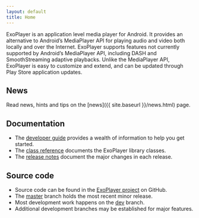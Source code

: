 ```yaml
---
layout: default
title: Home
---
```


ExoPlayer is an application level media player for Android. It provides an alternative to Android’s
MediaPlayer API for playing audio and video both locally and over the Internet. ExoPlayer supports
features not currently supported by Android’s MediaPlayer API, including DASH and SmoothStreaming
adaptive playbacks. Unlike the MediaPlayer API, ExoPlayer is easy to customize and extend, and can
be updated through Play Store application updates.

## News ##

Read news, hints and tips on the [news]({{ site.baseurl }}/news.html) page.

## Documentation ##

* The [developer guide][] provides a wealth of information to help you get started.
* The [class reference][] documents the ExoPlayer library classes.
* The [release notes][] document the major changes in each release.

[developer guide]: https://google.github.io/ExoPlayer/guide.html
[class reference]: https://google.github.io/ExoPlayer/doc/reference
[release notes]: https://github.com/google/ExoPlayer/blob/dev/RELEASENOTES.md

## Source code ##

* Source code can be found in the [ExoPlayer project][] on GitHub.
* The [master][] branch holds the most recent minor release.
* Most development work happens on the [dev][] branch.
* Additional development branches may be established for major features.

[ExoPlayer project]: https://github.com/google/ExoPlayer/tree/master
[master]: https://github.com/google/ExoPlayer/tree/master
[dev]: https://github.com/google/ExoPlayer/tree/dev
